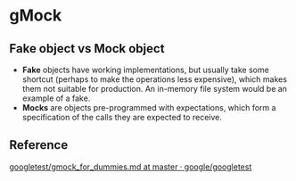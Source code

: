# gMock

## Fake object vs Mock object
* **Fake** objects have working implementations, but usually take some shortcut (perhaps to make the operations less expensive),
  which makes them not suitable for production. An in-memory file system would be an example of a fake.
* **Mocks** are objects pre-programmed with expectations, which form a specification of the calls they are expected to receive.

## Reference
[googletest/gmock_for_dummies.md at master · google/googletest](https://github.com/google/googletest/blob/master/docs/gmock_for_dummies.md)
